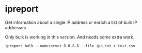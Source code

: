 # ipreport

Get information about a single IP address or enrich a list of bulk IP addresses

Only bulk is working in this version. And needs some extra work.

```
ipreport bulk --nameserver 8.8.8.8 --file ips.txt > test.csv
```